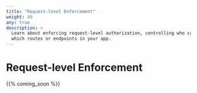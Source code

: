 ```yaml
---
title: "Request-level Enforcement"
weight: 40
any: true
description: >
  Learn about enforcing request-level authorization, controlling who can access
  which routes or endpoints in your app.
---
```


# Request-level Enforcement

{{% coming_soon %}}
